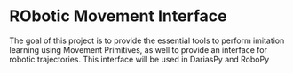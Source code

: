 RObotic Movement Interface
===========================

The goal of this project is to provide the essential tools to perform imitation learning using Movement Primitives, 
as well to provide an interface for robotic trajectories. 
This interface will be used in DariasPy and RoboPy

